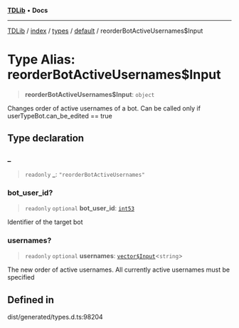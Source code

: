 [**TDLib**](../../../../../../README.md) • **Docs**

***

[TDLib](../../../../../../modules.md) / [index](../../../../../README.md) / [types](../../../README.md) / [default](../README.md) / reorderBotActiveUsernames$Input

# Type Alias: reorderBotActiveUsernames$Input

> **reorderBotActiveUsernames$Input**: `object`

Changes order of active usernames of a bot. Can be called only if userTypeBot.can_be_edited == true

## Type declaration

### \_

> `readonly` **\_**: `"reorderBotActiveUsernames"`

### bot\_user\_id?

> `readonly` `optional` **bot\_user\_id**: [`int53`](int53.md)

Identifier of the target bot

### usernames?

> `readonly` `optional` **usernames**: [`vector$Input`](vector$Input.md)\<`string`\>

The new order of active usernames. All currently active usernames must be specified

## Defined in

dist/generated/types.d.ts:98204
